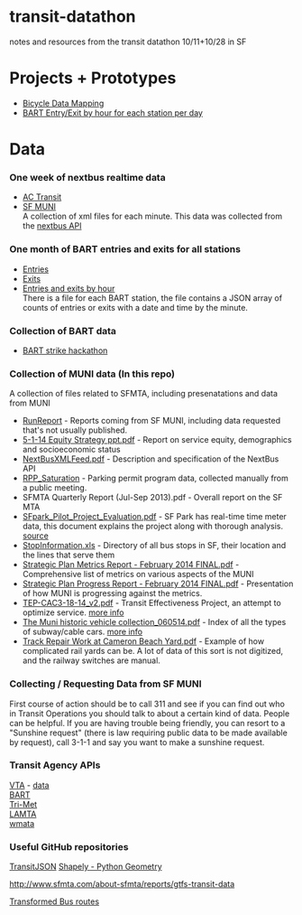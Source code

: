 transit-datathon
================

notes and resources from the transit datathon 10/11+10/28 in SF

# Projects + Prototypes

* [Bicycle Data Mapping](https://github.com/enjalot/transit-datathon/tree/master/Bicycles)
* [BART Entry/Exit by hour for each station per day](http://tributary.io/inlet/a45405fbc8eca92c9593)


# Data

### One week of nextbus realtime data  
* [AC Transit](https://s3-us-west-2.amazonaws.com/bdon-transitdata/actransit.tar.gz)  
* [SF MUNI](https://s3-us-west-2.amazonaws.com/bdon-transitdata/sf-muni.tar.gz)  
A collection of xml files for each minute. This data was collected from the [nextbus API](http://api-portal.anypoint.mulesoft.com/nextbus/api/nextbus-api/docs/reference)

### One month of BART entries and exits for all stations 
* [Entries](https://transit-data.s3.amazonaws.com/oct-2012-entries-json.zip)  
* [Exits](https://transit-data.s3.amazonaws.com/oct-2012-exits-json.zip)  
* [Entries and exits by hour](https://transit-data.s3.amazonaws.com/entriesexits.json)  
There is a file for each BART station, the file contains a JSON array of counts of entries or exits with a date and time by the minute.

### Collection of BART data
* [BART strike hackathon](https://github.com/enjalot/bart/tree/master/data)  

### Collection of MUNI data (In this repo)
A collection of files related to SFMTA, including presenatations and data from MUNI

* [RunReport](https://github.com/enjalot/transit-datathon/tree/master/RunReport) - Reports coming from SF MUNI, including data requested that's not usually published.
* [5-1-14 Equity Strategy ppt.pdf](https://github.com/enjalot/transit-datathon/blob/master/5-1-14%20Equity%20Strategy%20ppt.pdf) - Report on service equity, demographics and socioeconomic status
* [NextBusXMLFeed.pdf](https://github.com/enjalot/transit-datathon/blob/master/NextBusXMLFeed.pdf) - Description and specification of the NextBus API
* [RPP_Saturation](https://github.com/enjalot/transit-datathon/blob/master/RPP_Saturation%202-3-10_NN.pdf) - Parking permit program data, collected manually from a public meeting. 
* SFMTA Quarterly Report (Jul-Sep 2013).pdf - Overall report on the SF MTA
* [SFpark_Pilot_Project_Evaluation.pdf](https://github.com/enjalot/transit-datathon/blob/master/SFpark_Pilot_Project_Evaluation.pdf) - SF Park has real-time time meter data, this document explains the project along with thorough analysis. [source](http://sfpark.org/resources/docs_pilotevaluation/)
* [StopInformation.xls](https://github.com/enjalot/transit-datathon/blob/master/StopInformation.xls) - Directory of all bus stops in SF, their location and the lines that serve them
* [Strategic Plan Metrics Report - February 2014 FINAL.pdf](https://github.com/enjalot/transit-datathon/blob/master/Strategic%20Plan%20Metrics%20Report%20-%20February%202014%20FINAL.pdf) - Comprehensive list of metrics on various aspects of the MUNI
* [Strategic Plan Progress Report - February 2014 FINAL.pdf](https://github.com/enjalot/transit-datathon/blob/master/Strategic%20Plan%20Progress%20Report%20-%20February%202014%20FINAL.pdf) - Presentation of how MUNI is progressing against the metrics.
* [TEP-CAC3-18-14_v2.pdf](https://github.com/enjalot/transit-datathon/blob/master/TEP-CAC3-18-14_v2.pdf) - Transit Effectiveness Project, an attempt to optimize service. [more info](http://muniforward.com/)  
* [The Muni historic vehicle collection_060514.pdf](https://github.com/enjalot/transit-datathon/blob/master/The%20Muni%20historic%20vehicle%20collection_060514.pdf) - Index of all the types of subway/cable cars. [more info](http://www.streetcar.org/) 
* [Track Repair Work at Cameron Beach Yard.pdf](https://github.com/enjalot/transit-datathon/blob/master/Track%20Repair%20Work%20at%20Cameron%20Beach%20Yard.pdf) - Example of how complicated rail yards can be. A lot of data of this sort is not digitized, and the railway switches are manual.

### Collecting / Requesting Data from SF MUNI

First course of action should be to call 311 and see if you can find out who in Transit Operations you should talk to about a certain kind of data. People can be helpful. If you are having trouble being friendly, you can resort to a "Sunshine request" (there is law requiring public data to be made available by request), call 3-1-1 and say you want to make a sunshine request.  
 

### Transit Agency APIs
[VTA](http://www.vta.org/getting-around/gtfs-info/dev-links) - [data](https://data.vta.org/)    
[BART](http://www.bart.gov/schedules/developers)  
[Tri-Met](http://developer.trimet.org/)  
[LAMTA](http://developer.metro.net/)  
[wmata](http://developer.wmata.com/)  

### Useful GitHub repositories
[TransitJSON](https://github.com/codeforamerica/transitjson)
[Shapely - Python Geometry](https://github.com/Toblerity/Shapely)

http://www.sfmta.com/about-sfmta/reports/gtfs-transit-data

[Transformed Bus routes](https://dl-web.dropbox.com/get/Public/BusRoutes.zip?_subject_uid=66958528&w=AAB-W46nVyQcoTUEeTgRAiXscPXXp2AXd8kYXLmrqIOwDg)

